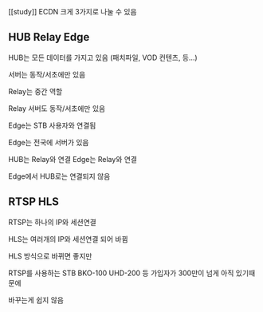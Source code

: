 [[study]]
ECDN 크게 3가지로 나눌 수 있음

HUB Relay Edge
----------------------


HUB는 모든 데이터를 가지고 있음 (패치파일, VOD 컨텐츠, 등...)

서버는 동작/서초에만 있음

Relay는 중간 역할

Relay 서버도 동작/서초에만 있음

Edge는 STB 사용자와 연결됨

Edge는 전국에 서버가 있음

HUB는 Relay와 연결 Edge는 Relay와 연결

Edge에서 HUB로는 연결되지 않음




RTSP HLS
-------------
RTSP는 하나의 IP와 세션연결

HLS는 여러개의 IP와 세션연결 되어 바뀜

HLS 방식으로 바뀌면 좋지만

RTSP를 사용하는 STB BKO-100 UHD-200 등 가입자가 300만이 넘게 아직 있기때문에

바꾸는게 쉽지 않음
